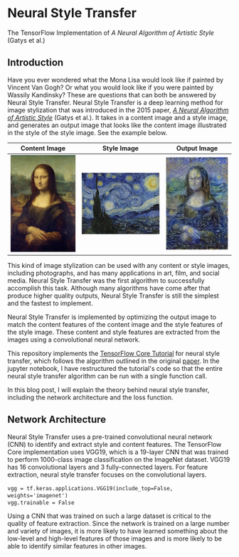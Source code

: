 # Neural Style Transfer

The TensorFlow Implementation of *A Neural Algorithm of Artistic Style* (Gatys et al.)

## Introduction

Have you ever wondered what the Mona Lisa would look like if painted by Vincent Van Gogh? Or what you would look like if you were painted by Wassily Kandinsky? These are questions that can both be answered by Neural Style Transfer. Neural Style Transfer is a deep learning method for image stylization that was introduced in the 2015 paper, [*A Neural Algorithm of Artistic Style*](https://arxiv.org/pdf/1508.06576.pdf) (Gatys et al.). It takes in a content image and a style image, and generates an output image that looks like the content image illustrated in the style of the style image. See the example below.

| Content Image                                        | Style Image                                             | Output Image                                                    |
|---------------------|--------------------------|--------------------------|
| <img src="Source Images/mona lisa.jpg" width="300"/> | <img src="Source Images/starry night.jpg" width="400"/> | <img src="Example Outputs/starry lisa output.png" width="300"/> |

This kind of image stylization can be used with any content or style images, including photographs, and has many applications in art, film, and social media. Neural Style Transfer was the first algorithm to successfully accomplish this task. Although many algorithms have come after that produce higher quality outputs, Neural Style Transfer is still the simplest and the fastest to implement.

Neural Style Transfer is implemented by optimizing the output image to match the content features of the content image and the style features of the style image. These content and style features are extracted from the images using a convolutional neural network.

This repository implements the [TensorFlow Core Tutorial](%5Bhttps://www.tensorflow.org/tutorials/generative/style_transfer?hl=en) for neural style transfer, which follows the algorithm outlined in the original [paper](https://arxiv.org/pdf/1508.06576.pdf). In the jupyter notebook, I have restructured the tutorial's code so that the entire neural style transfer algorithm can be run with a single function call.

In this blog post, I will explain the theory behind neural style transfer, including the network architecture and the loss function.

## Network Architecture

Neural Style Transfer uses a pre-trained convolutional neural network (CNN) to identify and extract style and content features. The TensorFlow Core implementation uses VGG19, which is a 19-layer CNN that was trained to perform 1000-class image classification on the ImageNet dataset. VGG19 has 16 convolutional layers and 3 fully-connected layers. For feature extraction, neural style transfer focuses on the convolutional layers.

```         
vgg = tf.keras.applications.VGG19(include_top=False, weights='imagenet')
vgg.trainable = False
```

Using a CNN that was trained on such a large dataset is critical to the quality of feature extraction. Since the network is trained on a large number and variety of images, it is more likely to have learned something about the low-level and high-level features of those images and is more likely to be able to identify similar features in other images.
